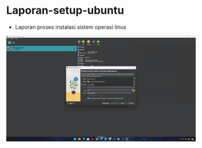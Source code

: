 # Laporan-setup-ubuntu
- Laporan proses instalasi sistem operasi linux

![Proses pembuatan virtual machine ubuntu](Screenshot%20Tugas%20linux/Screenshot%202024-08-29%20190742.png)
